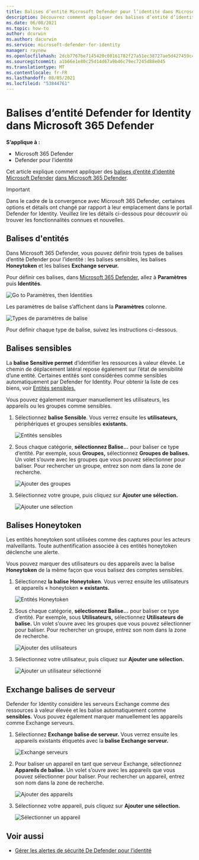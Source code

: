 ```yaml
---
title: Balises d’entité Microsoft Defender pour l’identité dans Microsoft 365 Defender
description: Découvrez comment appliquer des balises d’entité d’identité Microsoft Defender dans Microsoft 365 Defender
ms.date: 06/08/2021
ms.topic: how-to
author: dcurwin
ms.author: dacurwin
ms.service: microsoft-defender-for-identity
manager: raynew
ms.openlocfilehash: 2dcb7767be7145420c08161782f27a51ec38727ae5d427459c4af1d9676cd37d
ms.sourcegitcommit: a1b66e1e80c25d14d67a9b46c79ec7245d88e045
ms.translationtype: MT
ms.contentlocale: fr-FR
ms.lasthandoff: 08/05/2021
ms.locfileid: "53844761"
---
```

# <a name="defender-for-identity-entity-tags-in-microsoft-365-defender"></a>Balises d’entité Defender for Identity dans Microsoft 365 Defender

**S’applique à :**

- Microsoft 365 Defender
- Defender pour l’identité

Cet article explique comment appliquer des [balises d’entité d’identité Microsoft Defender](/defender-for-identity) [dans Microsoft 365 Defender](/microsoft-365/security/defender/overview-security-center).

>[!IMPORTANT]
>Dans le cadre de la convergence avec Microsoft 365 Defender, certaines options et détails ont changé par rapport à leur emplacement dans le portail Defender for Identity. Veuillez lire les détails ci-dessous pour découvrir où trouver les fonctionnalités connues et nouvelles.

## <a name="entity-tags"></a>Balises d'entités

Dans Microsoft 365 Defender, vous pouvez définir trois types de balises d’entité Defender pour l’identité : les balises sensibles, les balises **Honeytoken** et les balises **Exchange serveur.**

Pour définir ces balises, dans [Microsoft 365 Defender](https://security.microsoft.com/), allez à **Paramètres** puis **Identités**.

![Go to Paramètres, then Identities](../../media/defender-identity/settings-identities.png)

Les paramètres de balise s’affichent dans la **Paramètres** colonne.

![Types de paramètres de balise](../../media/defender-identity/tag-settings.png)

Pour définir chaque type de balise, suivez les instructions ci-dessous.

## <a name="sensitive--tags"></a>Balises sensibles

La **balise Sensitive permet** d’identifier les ressources à valeur élevée. Le chemin de déplacement latéral repose également sur l’état de sensibilité d’une entité. Certaines entités sont considérées comme sensibles automatiquement par Defender for Identity. Pour obtenir la liste de ces biens, voir [Entités sensibles.](/defender-for-identity/manage-sensitive-honeytoken-accounts#sensitive-entities)

Vous pouvez également marquer manuellement les utilisateurs, les appareils ou les groupes comme sensibles.

1. Sélectionnez **balise Sensible**. Vous verrez ensuite les **utilisateurs,** périphériques et groupes sensibles **existants.** 

    ![Entités sensibles](../../media/defender-identity/sensitive-entities.png)

1. Sous chaque catégorie, **sélectionnez Balise...** pour baliser ce type d’entité. Par exemple, sous **Groupes,** sélectionnez **Groupes de balises.** Un volet s’ouvre avec les groupes que vous pouvez sélectionner pour baliser. Pour rechercher un groupe, entrez son nom dans la zone de recherche.

    ![Ajouter des groupes](../../media/defender-identity/add-groups.png)

1. Sélectionnez votre groupe, puis cliquez sur **Ajouter une sélection.**

    ![Ajouter une sélection](../../media/defender-identity/add-selection.png)

## <a name="honeytoken-tags"></a>Balises Honeytoken

Les entités honeytoken sont utilisées comme des captures pour les acteurs malveillants. Toute authentification associée à ces entités honeytoken déclenche une alerte.

Vous pouvez marquer des utilisateurs ou des appareils avec la balise **Honeytoken** de la même façon que vous balisez des comptes sensibles.

1. Sélectionnez **la balise Honeytoken**. Vous verrez ensuite les utilisateurs et appareils « honeytoken **»** **existants.**

    ![Entités Honeytoken](../../media/defender-identity/honeytoken-entities.png)

1. Sous chaque catégorie, **sélectionnez Balise...** pour baliser ce type d’entité. Par exemple, sous **Utilisateurs,** sélectionnez **Utilisateurs de balise.** Un volet s’ouvre avec les groupes que vous pouvez sélectionner pour baliser. Pour rechercher un groupe, entrez son nom dans la zone de recherche.

    ![Ajouter des utilisateurs](../../media/defender-identity/add-users.png)

1. Sélectionnez votre utilisateur, puis cliquez sur **Ajouter une sélection.**

    ![Ajouter un utilisateur sélectionné](../../media/defender-identity/add-selected-user.png)

## <a name="exchange-server-tags"></a>Exchange balises de serveur

Defender for Identity considère les serveurs Exchange comme des ressources à valeur élevée et les balise automatiquement comme **sensibles.** Vous pouvez également marquer manuellement les appareils comme Exchange serveurs.

1. Sélectionnez **Exchange balise de serveur.** Vous verrez ensuite les appareils existants étiquetés avec la **balise Exchange serveur.**

    ![Exchange serveurs](../../media/defender-identity/exchange-servers.png)

1. Pour baliser un appareil en tant que serveur Exchange, sélectionnez **Appareils de balise.**  Un volet s’ouvre avec les appareils que vous pouvez sélectionner pour baliser. Pour rechercher un appareil, entrez son nom dans la zone de recherche.

    ![Ajouter des appareils](../../media/defender-identity/add-devices.png)

1. Sélectionnez votre appareil, puis cliquez sur **Ajouter une sélection.**

    ![Sélectionner un appareil](../../media/defender-identity/select-device.png)

## <a name="see-also"></a>Voir aussi

- [Gérer les alertes de sécurité De Defender pour l’identité](manage-security-alerts.md)
